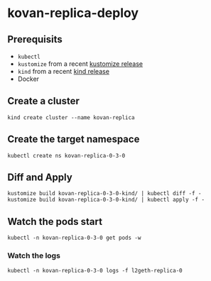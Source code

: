 # kovan-replica-deploy

## Prerequisits

- `kubectl`
- `kustomize` from a recent [kustomize release](https://github.com/kubernetes-sigs/kustomize/releases/)
- `kind` from a recent [kind release](https://github.com/kubernetes-sigs/kind/releases)
- Docker

## Create a cluster

```
kind create cluster --name kovan-replica
```

## Create the target namespace

```
kubectl create ns kovan-replica-0-3-0
```

## Diff and Apply

```
kustomize build kovan-replica-0-3-0-kind/ | kubectl diff -f -
kustomize build kovan-replica-0-3-0-kind/ | kubectl apply -f -
```
## Watch the pods start

```
kubectl -n kovan-replica-0-3-0 get pods -w
```

### Watch the logs
```
kubectl -n kovan-replica-0-3-0 logs -f l2geth-replica-0
```

